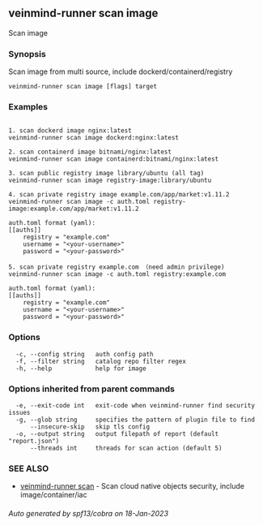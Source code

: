 ## veinmind-runner scan image

Scan image

### Synopsis

Scan image from multi source, include dockerd/containerd/registry

```
veinmind-runner scan image [flags] target
```

### Examples

```

1. scan dockerd image nginx:latest
veinmind-runner scan image dockerd:nginx:latest

2. scan containerd image bitnami/nginx:latest
veinmind-runner scan image containerd:bitnami/nginx:latest

3. scan public registry image library/ubuntu (all tag)
veinmind-runner scan image registry-image:library/ubuntu

4. scan private registry image example.com/app/market:v1.11.2
veinmind-runner scan image -c auth.toml registry-image:example.com/app/market:v1.11.2

auth.toml format (yaml):
[[auths]]
	registry = "example.com"
	username = "<your-username>"
	password = "<your-password>"

5. scan private registry example.com （need admin privilege)
veinmind-runner scan image -c auth.toml registry:example.com

auth.toml format (yaml):
[[auths]]
	registry = "example.com"
	username = "<your-username>"
	password = "<your-password>"

```

### Options

```
  -c, --config string   auth config path
  -f, --filter string   catalog repo filter regex
  -h, --help            help for image
```

### Options inherited from parent commands

```
  -e, --exit-code int   exit-code when veinmind-runner find security issues
  -g, --glob string     specifies the pattern of plugin file to find
      --insecure-skip   skip tls config
  -o, --output string   output filepath of report (default "report.json")
      --threads int     threads for scan action (default 5)
```

### SEE ALSO

* [veinmind-runner scan](veinmind-runner_scan.md)	 - Scan cloud native objects security, include image/container/iac

###### Auto generated by spf13/cobra on 18-Jan-2023

